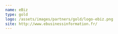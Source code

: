 ```yaml
---
name: eBiz
type: gold
logo: /assets/images/partners/gold/logo-ebiz.png
site: http://www.ebusinessinformation.fr/
---
```

